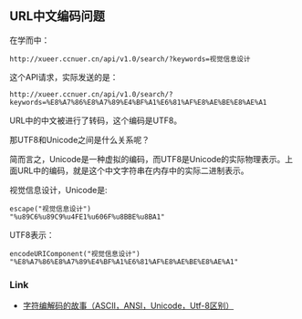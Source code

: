 ## URL中文编码问题

在学而中：

```
http://xueer.ccnuer.cn/api/v1.0/search/?keywords=视觉信息设计
```
这个API请求，实际发送的是：

```
http://xueer.ccnuer.cn/api/v1.0/search/?keywords=%E8%A7%86%E8%A7%89%E4%BF%A1%E6%81%AF%E8%AE%BE%E8%AE%A1
```

URL中的中文被进行了转码，这个编码是UTF8。

那UTF8和Unicode之间是什么关系呢？

简而言之，Unicode是一种虚拟的编码，而UTF8是Unicode的实际物理表示。上面URL中的编码，就是这个中文字符串在内存中的实际二进制表示。

视觉信息设计，Unicode是:

```
escape("视觉信息设计")  
"%u89C6%u89C9%u4FE1%u606F%u8BBE%u8BA1"
```

UTF8表示：

```
encodeURIComponent("视觉信息设计")  
"%E8%A7%86%E8%A7%89%E4%BF%A1%E6%81%AF%E8%AE%BE%E8%AE%A1"
```

### Link
+ [字符编解码的故事（ASCII，ANSI，Unicode，Utf-8区别）](http://www.imkevinyang.com/2009/02/字符编解码的故事（ascii，ansi，unicode，utf-8区别）.html)